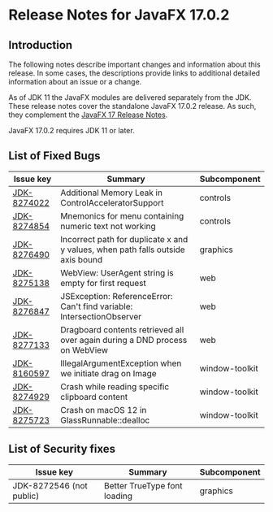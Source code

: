 # Release Notes for JavaFX 17.0.2

## Introduction

The following notes describe important changes and information about this release. In some cases, the descriptions provide links to additional detailed information about an issue or a change.

As of JDK 11 the JavaFX modules are delivered separately from the JDK. These release notes cover the standalone JavaFX 17.0.2 release. As such, they complement the [JavaFX 17 Release Notes](https://github.com/openjdk/jfx/blob/jfx17/doc-files/release-notes-17.md).

JavaFX 17.0.2 requires JDK 11 or later.

## List of Fixed Bugs

Issue key|Summary|Subcomponent
---------|-------|------------
[JDK-8274022](https://bugs.openjdk.java.net/browse/JDK-8274022)|Additional Memory Leak in ControlAcceleratorSupport|controls
[JDK-8274854](https://bugs.openjdk.java.net/browse/JDK-8274854)|Mnemonics for menu containing numeric text not working|controls
[JDK-8276490](https://bugs.openjdk.java.net/browse/JDK-8276490)|Incorrect path for duplicate x and y values, when path falls outside axis bound|graphics
[JDK-8275138](https://bugs.openjdk.java.net/browse/JDK-8275138)|WebView: UserAgent string is empty for first request|web
[JDK-8276847](https://bugs.openjdk.java.net/browse/JDK-8276847)|JSException: ReferenceError: Can't find variable: IntersectionObserver|web
[JDK-8277133](https://bugs.openjdk.java.net/browse/JDK-8277133)|Dragboard contents retrieved all over again during a DND process on WebView|web
[JDK-8160597](https://bugs.openjdk.java.net/browse/JDK-8160597)|IllegalArgumentException when we initiate drag on Image|window-toolkit
[JDK-8274929](https://bugs.openjdk.java.net/browse/JDK-8274929)|Crash while reading specific clipboard content|window-toolkit
[JDK-8275723](https://bugs.openjdk.java.net/browse/JDK-8275723)|Crash on macOS 12 in GlassRunnable::dealloc|window-toolkit

## List of Security fixes

Issue key|Summary|Subcomponent
---------|-------|------------
JDK-8272546 (not public) | Better TrueType font loading | graphics
